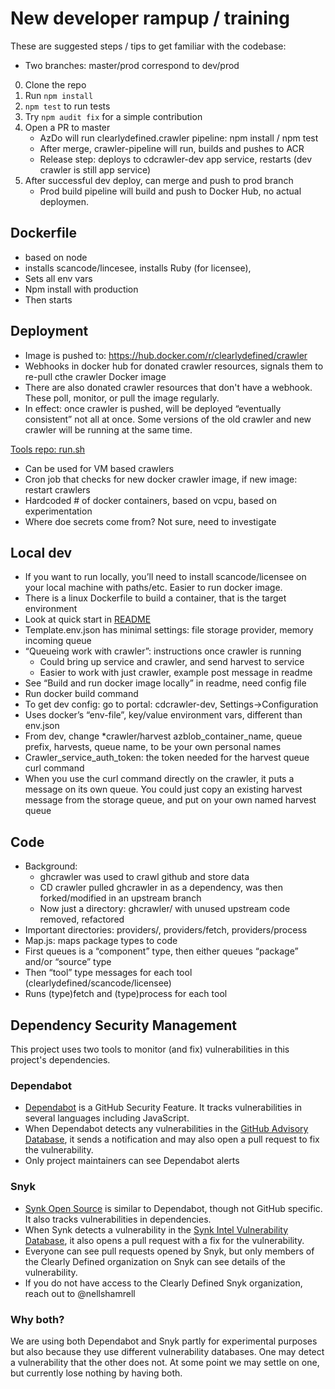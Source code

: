 # New developer rampup / training

These are suggested steps / tips to get familiar with the codebase:

- Two branches: master/prod correspond to dev/prod

0. Clone the repo
0. Run `npm install`
0. `npm test` to run tests
0. Try `npm audit fix` for a simple contribution
0. Open a PR to master
    - AzDo will run clearlydefined.crawler pipeline: npm install / npm test
    - After merge, crawler-pipeline will run, builds and pushes to ACR
    - Release step: deploys to cdcrawler-dev app service, restarts (dev crawler is still app service)
0. After successful dev deploy, can merge and push to prod branch
    - Prod build pipeline will build and push to Docker Hub, no actual deploymen.

## Dockerfile
-	based on node
-	installs scancode/lincesee, installs Ruby (for licensee), 
-	Sets all env vars
-	Npm install with production
-	Then starts



## Deployment
- Image is pushed to: https://hub.docker.com/r/clearlydefined/crawler
- Webhooks in docker hub for donated crawler resources, signals them to re-pull cthe crawler Docker image
- There are also donated crawler resources that don't have a webhook. These poll, monitor, or pull the image regularly.
- In effect: once crawler is pushed, will be deployed “eventually consistent” not all at once. Some versions of the old crawler and new crawler will be running at the same time.

[Tools repo: run.sh](https://github.com/clearlydefined/tools/blob/master/run.sh)
- Can be used for VM based crawlers
-	Cron job that checks for new docker crawler image, if new image: restart crawlers
-	Hardcoded # of docker containers, based on vcpu, based on experimentation
-	Where doe secrets come from? Not sure, need to investigate

## Local dev
- If you want to run locally, you’ll need to install scancode/licensee on your local machine with paths/etc. Easier to run docker image.
- There is a linux Dockerfile to build a container, that is the target environment
- Look at quick start in [README](/README.md#quick-start)
- Template.env.json has minimal settings: file storage provider, memory incoming queue
- “Queueing work with crawler”: instructions once crawler is running
    -	Could bring up service and crawler, and send harvest to service
    -	Easier to work with just crawler, example post message in readme
- See “Build and run docker image locally” in readme, need config file
- Run docker build command
- To get dev config: go to portal: cdcrawler-dev, Settings->Configuration
- Uses docker’s “env-file”, key/value environment vars, different than env.json
- From dev, change *crawler/harvest azblob_container_name, queue prefix, harvests, queue name, to be your own personal names
- Crawler_service_auth_token: the token needed for the harvest queue curl command
- When you use the curl command directly on the crawler, it puts a message on its own queue. You could just copy an existing harvest message from the storage queue, and put on your own named harvest queue

## Code
- Background:
    -	ghcrawler was used to crawl github and store data
    -	CD crawler pulled ghcrawler in as a dependency, was then forked/modified in an upstream branch
    -	Now just a directory: ghcrawler/ with unused upstream code removed, refactored
- Important directories: providers/, providers/fetch, providers/process
- Map.js: maps package types to code
- First queues is a “component” type, then either queues “package” and/or “source” type
- Then “tool” type messages for each tool (clearlydefined/scancode/licensee)
- Runs (type)fetch and (type)process for each tool

## Dependency Security Management

This project uses two tools to monitor (and fix) vulnerabilities in this project's dependencies.

### Dependabot

* [Dependabot](https://docs.github.com/en/free-pro-team@latest/github/managing-security-vulnerabilities/about-dependabot-security-updates) is a GitHub Security Feature. It tracks vulnerabilities in several languages including JavaScript.
* When Dependabot detects any vulnerabilities in the [GitHub Advisory Database](https://docs.github.com/en/free-pro-team@latest/github/managing-security-vulnerabilities/browsing-security-vulnerabilities-in-the-github-advisory-database), it sends a notification and may also open a pull request to fix the vulnerability.
* Only project maintainers can see Dependabot alerts

### Snyk
* [Synk Open Source](https://solutions.snyk.io/snyk-academy/open-source) is similar to Dependabot, though not GitHub specific. It also tracks vulnerabilities in dependencies.
* When Synk detects a vulnerability in the [Synk Intel Vulnerability Database](https://snyk.io/product/vulnerability-database/), it also opens a pull request with a fix for the vulnerability.
* Everyone can see pull requests opened by Snyk, but only members of the Clearly Defined organization on Snyk can see details of the vulnerability.
* If you do not have access to the Clearly Defined Snyk organization, reach out to @nellshamrell 

### Why both?

We are using both Dependabot and Snyk partly for experimental purposes but also because they use different vulnerability databases. One may detect a vulnerability that the other does not. At some point we may settle on one, but currently lose nothing by having both.
